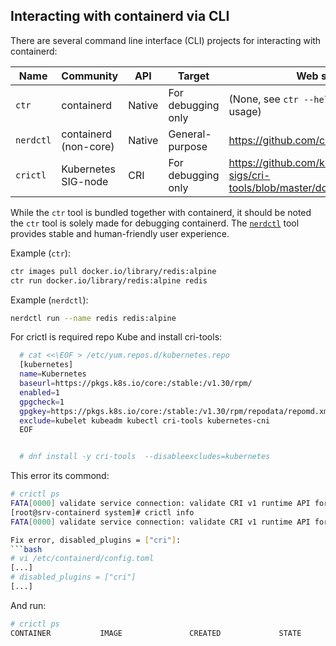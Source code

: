 ## Interacting with containerd via CLI

There are several command line interface (CLI) projects for interacting with containerd:

Name      | Community             | API    | Target             | Web site                                    |
----------|-----------------------|------- | -------------------|---------------------------------------------|
`ctr`     | containerd            | Native | For debugging only | (None, see `ctr --help` to learn the usage) |
`nerdctl` | containerd (non-core) | Native | General-purpose    | https://github.com/containerd/nerdctl       |
`crictl`  | Kubernetes SIG-node   | CRI    | For debugging only | https://github.com/kubernetes-sigs/cri-tools/blob/master/docs/crictl.md |

While the `ctr` tool is bundled together with containerd, it should be noted the `ctr` tool is solely made for debugging containerd.
The [`nerdctl`](https://github.com/containerd/nerdctl) tool provides stable and human-friendly user experience.

Example (`ctr`):
```bash
ctr images pull docker.io/library/redis:alpine
ctr run docker.io/library/redis:alpine redis
```

Example (`nerdctl`):
```bash
nerdctl run --name redis redis:alpine
```


For crictl is required repo Kube and install cri-tools:
```bash
  # cat <<\EOF > /etc/yum.repos.d/kubernetes.repo
  [kubernetes]
  name=Kubernetes
  baseurl=https://pkgs.k8s.io/core:/stable:/v1.30/rpm/
  enabled=1
  gpgcheck=1
  gpgkey=https://pkgs.k8s.io/core:/stable:/v1.30/rpm/repodata/repomd.xml.key
  exclude=kubelet kubeadm kubectl cri-tools kubernetes-cni
  EOF


  # dnf install -y cri-tools  --disableexcludes=kubernetes
```

This error its commond:
```bash
# crictl ps
FATA[0000] validate service connection: validate CRI v1 runtime API for endpoint "unix:///run/containerd/containerd.sock": rpc error: code = Unimplemented desc = unknown service runtime.v1.RuntimeService
[root@srv-containerd system]# crictl info
FATA[0000] validate service connection: validate CRI v1 runtime API for endpoint "unix:///run/containerd/containerd.sock": rpc error: code = Unimplemented desc = unknown service runtime.v1.RuntimeService

Fix error, disabled_plugins = ["cri"]:
```bash
# vi /etc/containerd/config.toml
[...]
# disabled_plugins = ["cri"]
[...]
```

And run:
```bash
# crictl ps
CONTAINER           IMAGE               CREATED             STATE               NAME                ATTEMPT             POD ID              POD

```
